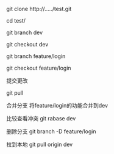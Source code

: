 ﻿git clone http://...../test.git

cd test/

git branch dev

git checkout dev

git branch feature/login

git checkout feature/login

提交更改

git pull

合并分支
将feature/login的功能合并到dev

比较查看冲突
git rabase dev

删除分支
git branch -D feature/login

拉到本地
git pull origin dev